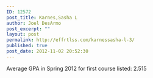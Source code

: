 ```yaml
---
ID: 12572
post_title: Karnes,Sasha L
author: Joel DesArmo
post_excerpt: ""
layout: post
permalink: http://effrtlss.com/karnessasha-l-3/
published: true
post_date: 2012-11-02 20:52:30
---
```

<p>Average GPA in Spring 2012 for first course listed: 2.515</p>